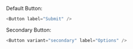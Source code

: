 Default Button:

```js
<Button label="Submit" />
```

Secondary Button:

```js
<Button variant="secondary" label="Options" />
```
